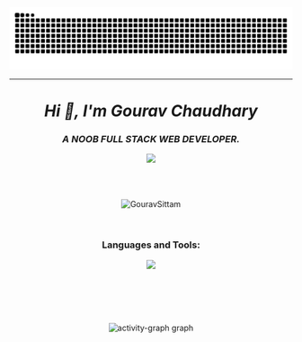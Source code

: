 <!-- Snake Eating Contribution Stat -->
<div>
<img src="https://raw.githubusercontent.com/GouravSittam/GouravSittam/output/snake.svg" alt="Snake animation" />
</div><hr>
<h1 align="center"><i>Hi 👋, I'm Gourav Chaudhary</i></h1>
<h3 align="center"><i>A NOOB FULL STACK WEB DEVELOPER.</i></h3>
<p align="center"><a href="https://discord.com/users/1211708654982799422"><img src="https://lanyard.cnrad.dev/api/1211708654982799422?idleMessage=Nowadays%2C%20I%E2%80%99m%20taking%20an%20overdose%20of%20JavaScript%F0%9F%A4%AA%F0%9F%98%B5&theme=&borderRadius=&bg=000000" /></a></p>
<br>
<br>


<!-- Views -->
<p align="center"> <img src="https://komarev.com/ghpvc/?username=GouravSittam&label=Profile%20views&color=0e75b6&style=flat" alt="GouravSittam" /> </p>
<br>


<h3 align="center">Languages and Tools:</h3>
<p align="center"> 
<img src="https://skillicons.dev/icons?i=aws,java,cloudflare,css,discord,docker,express,fastapi,figma,firebase,flask,git,github,html,ai,js,linux,mongodb,netlify,nextjs,nodejs,postgres,postman,powershell,py,react,regex,mysql,stackoverflow,supabase,svg,tailwind,twitter,ts,v,vercel,vite,instagram,vscode,bootstrap,pycharm,maven,npm,astro&perline=8&theme=dark" />
</p>
<br>


<!-- <p align="center"> <img align="center" src="https://github-readme-stats-sync.vercel.app/api?username=GouravSittam&count_private=true&show_icons=true&theme=radical&border_radius=10" alt="GouravSittam" /></p> -->
 <!--<p align="center"> <img align="center" src="https://github-readme-streak-stats.herokuapp.com?user=GouravSittam&theme=dracula&hide_border=true" alt="GouravSittam" /></p> -->


<!-- contribution Stats -->
<br><br>
<div style="text-align: center;">
        <img src="https://github-readme-activity-graph.vercel.app/graph?username=GouravSittam&radius=16&theme=redical&area=true&order=5" height="300" alt="activity-graph graph" />
    </div>
<!--   <img src="https://github-readme-activity-graph.vercel.app/graph?username=GouravSittam&radius=16&theme=redical&area=true&order=5" height="300"  alt="activity-graph graph"  /> -->

